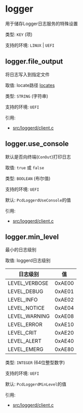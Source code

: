 # logger

用于储存Logger日志服务的特殊设置

类型: `KEY` (项)

支持的环境: `LINUX` | `UEFI`

## logger.file_output

将日志写入到指定文件

取值: locate路径 [locates](locates.md)

类型: `STRING` (字符串)

支持的环境: `UEFI`

引用:
 - [src/loggerd/client.c](../../../src/loggerd/client.c)

## logger.use_console

默认是否向终端(`ConOut`)打印日志

取值: `true` 或 `false`

类型: `BOOLEAN` (布尔值)

支持的环境: `UEFI`

默认: `PcdLoggerdUseConsole`的值

引用:
 - [src/loggerd/client.c](../../../src/loggerd/client.c)

## logger.min_level

最小的日志级别

取值: loggerd日志级别

| 日志级别      | 值     |
|---------------|--------|
| LEVEL_VERBOSE | 0xAE00 |
| LEVEL_DEBUG   | 0xAE01 |
| LEVEL_INFO    | 0xAE02 |
| LEVEL_NOTICE  | 0xAE04 |
| LEVEL_WARNING | 0xAE08 |
| LEVEL_ERROR   | 0xAE10 |
| LEVEL_CRIT    | 0xAE20 |
| LEVEL_ALERT   | 0xAE40 |
| LEVEL_EMERG   | 0xAE80 |

类型: `INTEGER` (64位整型数字)

支持的环境: `UEFI`

默认: `PcdLoggerdMinLevel`的值

引用:
 - [src/loggerd/client.c](../../../src/loggerd/client.c)
